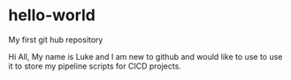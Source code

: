 # hello-world
My first git hub repository

Hi All,
My name is Luke and I am new to github and would like to use to use it to store my pipeline scripts for CICD projects.
